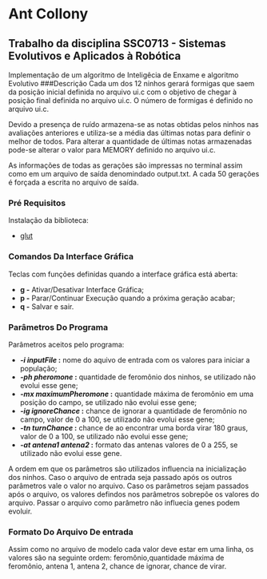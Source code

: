 # Ant Collony
## Trabalho da disciplina SSC0713 - Sistemas Evolutivos e Aplicados à Robótica
Implementação de um algoritmo de Inteligêcia de Enxame e algoritmo Evolutivo
###Descrição
Cada um dos 12 ninhos gerará formigas que saem da posição inicial definida no arquivo ui.c com o objetivo de chegar à posição final definida no arquivo ui.c. O número de formigas é definido no arquivo ui.c.

Devido a presença de ruído armazena-se as notas obtidas pelos ninhos nas avaliações anteriores e utiliza-se a média das últimas notas para definir o melhor de todos. Para alterar a quantidade de últimas notas armazenadas pode-se alterar o valor para MEMORY definido no arquivo ui.c.

As informações de todas as gerações são impressas no terminal assim como em um arquivo de saída denomindado output.txt. A cada 50 gerações é forçada a escrita no arquivo de saída.

### Pré Requisitos
Instalação da biblioteca:
 * [glut](https://www.opengl.org/resources/libraries/glut/)
### Comandos Da Interface Gráfica
Teclas com funções definidas quando a interface gráfica está aberta:
 * **g -** Ativar/Desativar Interface Gráfica;
 * **p -** Parar/Continuar Execução quando a próxima geração acabar;
 * **q -** Salvar e sair.

### Parâmetros Do Programa
Parâmetros aceitos pelo programa:
 * **_-i inputFile_ :** nome do aquivo de entrada com os valores para iniciar a população;
 * **_-ph pheromone_ :** quantidade de feromônio dos ninhos, se utilizado não evolui esse gene;
 * **_-mx maximumPheromone_ :** quantidade máxima de feromônio em uma posição do campo, se utilizado não evolui esse gene;
 * **_-ig ignoreChance_ :** chance de ignorar a quantidade de feromônio no campo, valor de 0 a 100, se utilizado não evolui esse gene;
 * **_-tn turnChance_ :** chance de ao encontrar uma borda virar 180 graus, valor de 0 a 100, se utilizado não evolui esse gene;
 * **_-at antena1 antena2_ :** formato das antenas valores de 0 a 255, se utilizado não evolui esse gene.

 A ordem em que os parâmetros são utilizados influencia na inicialização dos ninhos. Caso o arquivo de entrada seja passado após os outros parâmetros vale o valor no arquivo. Caso os parâmetros sejam passados após o arquivo, os valores defindos nos parâmetros sobrepõe os valores do arquivo. Passar o arquivo como parâmetro não influecia genes podem evoluir.
### Formato Do Arquivo De entrada
Assim como no arquivo de modelo cada valor deve estar em uma linha, os valores são na seguinte ordem: feromônio,quantidade máxima de feromônio, antena 1, antena 2, chance de ignorar, chance de virar.
